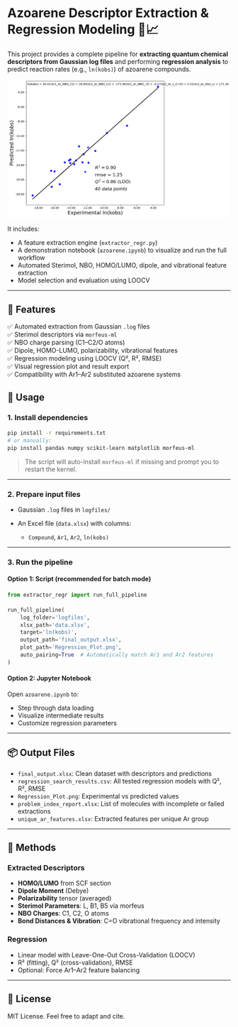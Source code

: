 # Azoarene Descriptor Extraction & Regression Modeling 🧪📈

This project provides a complete pipeline for **extracting quantum chemical descriptors from Gaussian log files** and performing **regression analysis** to predict reaction rates (e.g., `ln(kobs)`) of azoarene compounds.

![Regression_Plot](example.png)

It includes:
- A feature extraction engine (`extractor_regr.py`)
- A demonstration notebook (`azoarene.ipynb`) to visualize and run the full workflow
- Automated Sterimol, NBO, HOMO/LUMO, dipole, and vibrational feature extraction
- Model selection and evaluation using LOOCV

---

## 🚀 Features

✅ Automated extraction from Gaussian `.log` files  
✅ Sterimol descriptors via `morfeus-ml`  
✅ NBO charge parsing (C1–C2/O atoms)  
✅ Dipole, HOMO-LUMO, polarizability, vibrational features  
✅ Regression modeling using LOOCV (Q², R², RMSE)  
✅ Visual regression plot and result export  
✅ Compatibility with Ar1–Ar2 substituted azoarene systems  

## 📝 Usage

### 1. Install dependencies

```bash
pip install -r requirements.txt
# or manually:
pip install pandas numpy scikit-learn matplotlib morfeus-ml
````

> The script will auto-install `morfeus-ml` if missing and prompt you to restart the kernel.

---

### 2. Prepare input files

* Gaussian `.log` files in `logfiles/`
* An Excel file (`data.xlsx`) with columns:

  * `Compound`, `Ar1`, `Ar2`, `ln(kobs)`

---

### 3. Run the pipeline

#### Option 1: Script (recommended for batch mode)

```python
from extractor_regr import run_full_pipeline

run_full_pipeline(
    log_folder='logfiles',
    xlsx_path='data.xlsx',
    target='ln(kobs)',
    output_path='final_output.xlsx',
    plot_path='Regression_Plot.png',
    auto_pairing=True  # Automatically match Ar1 and Ar2 features
)
```

#### Option 2: Jupyter Notebook

Open `azoarene.ipynb` to:

* Step through data loading
* Visualize intermediate results
* Customize regression parameters

---

## 📦 Output Files

* `final_output.xlsx`: Clean dataset with descriptors and predictions
* `regression_search_results.csv`: All tested regression models with Q², R², RMSE
* `Regression_Plot.png`: Experimental vs predicted values
* `problem_index_report.xlsx`: List of molecules with incomplete or failed extractions
* `unique_ar_features.xlsx`: Extracted features per unique Ar group

---

## 🧠 Methods

### Extracted Descriptors

* **HOMO/LUMO** from SCF section
* **Dipole Moment** (Debye)
* **Polarizability** tensor (averaged)
* **Sterimol Parameters**: L, B1, B5 via morfeus
* **NBO Charges**: C1, C2, O atoms
* **Bond Distances & Vibration**: C=O vibrational frequency and intensity

### Regression

* Linear model with Leave-One-Out Cross-Validation (LOOCV)
* R² (fitting), Q² (cross-validation), RMSE
* Optional: Force Ar1–Ar2 feature balancing

---

## 📜 License

MIT License. Feel free to adapt and cite.
